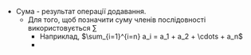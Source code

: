 - Сума - результат операції додавання.
	- Для того, щоб позначити суму членів послідовності використовується $\sum$
		- Наприклад, $\sum_{i=1}^{i=n} a_i = a_1 + a_2 + \cdots + a_n$
		- 
